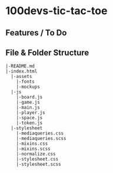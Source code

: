 # 100devs-tic-tac-toe   

## Features / To Do   



## File & Folder Structure   
```
|-README.md  
|-index.html  
  |-assets  
    |-fonts  
    |-mockups  
  |-js  
    |-board.js   
    |-game.js   
    |-main.js   
    |-player.js   
    |-space.js   
    |-token.js   
  |-stylesheet   
    |-mediaqueries.css   
    |-mediaqueries.scss   
    |-mixins.css   
    |-mixins.scss   
    |-normalize.css   
    |-stylesheet.css   
    |-stylesheet.scss   
```

   
